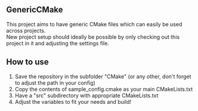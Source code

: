 GenericCMake
------------

This project aims to have generic CMake files which can easily be used across projects.  
New project setup should ideally be possible by only checking out this project in it and adjusting the settings file.

How to use
----------
1. Save the repository in the subfolder "CMake" (or any other, don't forget to adjust the path in your config)
2. Copy the contents of sample_config.cmake as your main CMakeLists.txt
3. Have a "src" subdirectory with appropriate CMakeLists.txt
4. Adjust the variables to fit your needs and build!